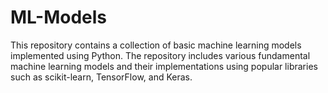 # ML-Models
This repository contains a collection of basic machine learning models implemented using Python. The repository includes various fundamental machine learning models and their implementations using popular libraries such as scikit-learn, TensorFlow, and Keras.
